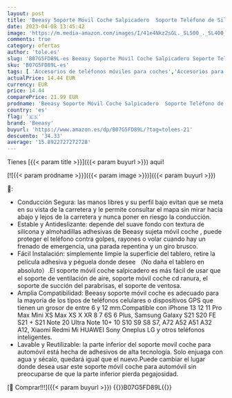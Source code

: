 ```yaml
---
layout: post
title: 'Beeasy Soporte Móvil Coche Salpicadero  Soporte Teléfono de Silicona Antideslizante con Potente Gel  Suporte Telemovel Carro Universal para Smartphone iPhone  Samsung  Xiaomi  GPS 4.0-6.9”'
date: 2023-04-08 13:45:42
image: 'https://m.media-amazon.com/images/I/41e4Nkz2sGL._SL500_._SL400_.jpg'
comments: true
category: ofertas
author: 'tole.es'
slug: 'B07G5FD89L-es Beeasy Soporte Móvil Coche Salpicadero Soporte Teléfono de...'
sku: 'B07G5FD89L-es'
tags: [ 'Accesorios de teléfonos móviles para coches','Accesorios para móviles','Comunicación móvil y accesorios','Cunas de teléfonos móviles para coches','Electrónica','beeasy','iphone','🇪🇸', ]
actualPrice: 14.44 EUR
currency: EUR
price: 14.44
comparePrice: 21.99 EUR
prodname: 'Beeasy Soporte Móvil Coche Salpicadero  Soporte Teléfono de Silicona Antideslizante con Potente Gel  Suporte Telemovel Carro Universal para Smartphone iPhone  Samsung  Xiaomi  GPS 4.0-6.9”'
country: 'es'
flag: '🇪🇸'
brand: 'Beeasy'
buyurl: 'https://www.amazon.es/dp/B07G5FD89L/?tag=tolees-21'
descuento: '34.33'
average: '15.8922727272728'
---
```


Tienes [{{< param title >}}]({{< param buyurl >}}) aqui!

[![{{< param prodname >}}]({{< param image >}})]({{< param buyurl >}})

🔎:

- Conducción Segura: las manos libres y su perfil bajo evitan que se meta en su vista de la carretera y le permite consultar el mapa sin mirar hacia abajo y lejos de la carretera y nunca poner en riesgo la conducción.
- Estable y Antideslizante: depende del suave fondo con textura de silicona y almohadillas adhesivas de Beeasy sujeta móvil coche , puede proteger el teléfono contra golpes, rayones o volar cuando hay un frenado de emergencia, una parada repentina y un giro brusco.
- Fácil Instalación: simplemente limpie la superficie del tablero, retire la película adhesiva y péguela donde desee （No daña el tablero en absoluto）.El soporte móvil coche salpicadero es más fácil de usar que el soporte de ventilación de aire, soporte móvil coche cd ranura, el soporte de succión del parabrisas, el soporte de ventosa.
- Amplia Compatibilidad: Beeasy soporte móvil coche es adecuado para la mayoría de los tipos de teléfonos celulares o dispositivos GPS que tienen un grosor de entre 6 y 12 mm.Compatible con iPhone 13 12 11 Pro Max Mini XS Max XS X XR 8 7 6S 6 Plus, Samsung Galaxy S21 S20 FE S21 + S21 Note 20 Ultra Note 10+ 10 S10 S9 S8 S7, A72 A52 A51 A32 A12, Xiaomi Redmi Mi HUAWEI Sony Oneplus LG y otros teléfonos inteligentes.
- Lavable y Reutilizable: la parte inferior del soporte movil coche para automóvil está hecha de adhesivos de alta tecnología. Solo enjuaga con agua y sécalo, quedará igual que el nuevo.Puede cambiar el lugar donde desea usar este soporte móvil coche para automóvil sin preocuparse de que la parte inferior pierda pegajosidad.

[🛒 Comprar!!!]({{< param buyurl >}})
{{<world>}}B07G5FD89L{{</world>}}
